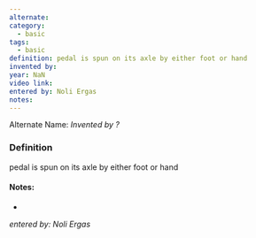 ```yaml
---
alternate: 
category:
  - basic
tags:
  - basic
definition: pedal is spun on its axle by either foot or hand
invented by: 
year: NaN
video link: 
entered by: Noli Ergas
notes: 
---
```

Alternate Name: 
*Invented by ?*

### Definition
pedal is spun on its axle by either foot or hand


#### Notes:
- 
*entered by: Noli Ergas*
